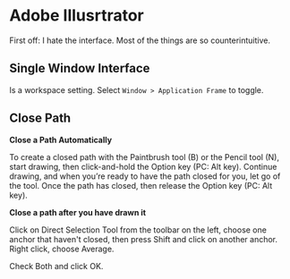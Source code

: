 # Adobe Illusrtrator #

First off: I hate the interface. Most of the things are so counterintuitive.

## Single Window Interface
 
 Is a workspace setting. Select `Window > Application Frame` to toggle.

## Close Path ##

**Close a Path Automatically**

To create a closed path with the Paintbrush tool (B) or the Pencil tool (N), start drawing, then click-and-hold the Option key (PC: Alt key). Continue drawing, and when you’re ready to have the path closed for you, let go of the tool. Once the path has closed, then release the Option key (PC: Alt key).

**Close a path after you have drawn it**

Click on Direct Selection Tool  from the toolbar on the left, choose one anchor that haven't closed, then press Shift and click on another anchor. Right click, choose Average.

Check Both and click OK.